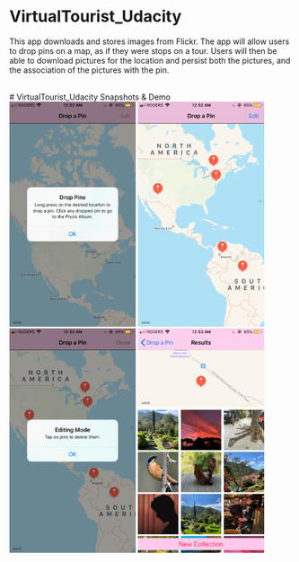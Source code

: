 # VirtualTourist_Udacity
This app downloads and stores images from Flickr. The app will allow users to drop pins on a map, as if they were stops on a tour. Users will then be able to download pictures for the location and persist both the pictures, and the association of the pictures with the pin.

 <br /> 
# VirtualTourist_Udacity Snapshots & Demo
<img src="Photos/1.PNG" width="225"/> <img src="Photos/2.PNG" width="225"/><img src="Photos/3.PNG" width="225"/> <img src="Photos/4.PNG" width="225"/>
